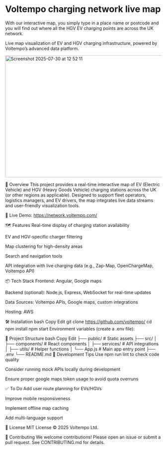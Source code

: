 # Voltempo charging network live map
With our interactive map, you simply type in a place name or postcode and you will find out where all the HGV EV charging points are across the UK network.

Live map visualization of EV and HGV charging infrastructure, powered by Voltempo’s advanced data platform.


<img width="646" height="392" alt="Screenshot 2025-07-30 at 12 52 11" src="https://github.com/user-attachments/assets/db0fc6b3-65bd-4013-b612-0356e084d538" />



🚀 Overview
This project provides a real-time interactive map of EV (Electric Vehicle) and HGV (Heavy Goods Vehicle) charging stations across the UK (or other regions as applicable). Designed to support fleet operators, logistics managers, and EV drivers, the map integrates live data streams and user-friendly visualization tools.

🔗 Live Demo: https://network.voltempo.com/

🗺️ Features
Real-time display of charging station availability

EV and HGV-specific charger filtering

Map clustering for high-density areas

Search and navigation tools

API integration with live charging data (e.g., Zap-Map, OpenChargeMap, Voltempo API)

📦 Tech Stack
Frontend: Angular, Google maps

Backend (optional): Node.js, Express, WebSocket for real-time updates

Data Sources: Voltempo APIs, Google maps, custom integrations

Hosting: AWS 

🛠️ Installation
bash
Copy
Edit
git clone https://github.com/voltempo/
cd 
npm install
npm start
Environment variables (create a .env file):


📁 Project Structure
bash
Copy
Edit
├── public/                # Static assets
├── src/
│   ├── components/        # React components
│   ├── services/          # API integrations
│   ├── utils/             # Helper functions
│   └── App.js             # Main app entry point
├── .env
└── README.md
🧪 Development Tips
Use npm run lint to check code quality

Consider running mock APIs locally during development

Ensure proper google maps token usage to avoid quota overruns

✅ To Do
 Add user route planning for EVs/HGVs

 Improve mobile responsiveness

 Implement offline map caching

 Add multi-language support

📄 License
MIT License © 2025 Voltempo Ltd.

🤝 Contributing
We welcome contributions! Please open an issue or submit a pull request. See CONTRIBUTING.md for details.
